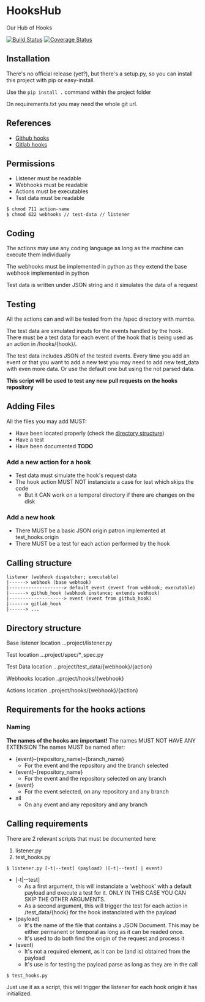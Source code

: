 # HooksHub
Our Hub of Hooks

[![Build Status](https://travis-ci.org/gisce/hookshub.svg?branch=master)](https://travis-ci.org/gisce/hookshub)
[![Coverage Status](https://coveralls.io/repos/github/gisce/hookshub/badge.svg?branch=master)](https://coveralls.io/github/gisce/hookshub?branch=master)

## Installation

There's no official release (yet?), but there's a setup.py, so you can install this project with pip or easy-install.

Use the `pip install .` command within the project folder

On requirements.txt you may need the whole git url.

## References

* [Github hooks](https://developer.github.com/v3/activity/events/types/)
* [Gitlab hooks](https://gitlab.com/gitlab-org/gitlab-ce/blob/master/doc/web_hooks/web_hooks.md)

## Permissions
* Listener must be readable
* Webhooks must be readable
* Actions must be executables
* Test data must be readable
```
$ chmod 711 action-name
$ chmod 622 webhooks // test-data // listener
```
## Coding
The actions may use any coding language as long as the machine can
execute them individually

The webhooks must be implemented in python as they extend the base webhook
implemented in python

Test data is written under JSON string and it simulates the data of a request

## Testing

All the actions can and will be tested from the /spec directory with mamba.

The test data are simulated inputs for the events handled by the hook. There
must be a test data for each event of the hook that is being used as an action
in /hooks/{hook}/.

The test data includes JSON of the tested events. Every time you add an event or
that you want to add a new test you may need to add new test_data with even
more data. Or use the default one but using the not parsed data.

**This script will be used to test any new pull requests on the hooks repository**

## Adding Files

All the files you may add MUST:

- Have been located properly (check the [directory structure](#directory-structure))
- Have a test
- Have been documented **TODO**

### Add a new action for a hook

* Test data must simulate the hook's request data
* The hook action MUST NOT instanciate a case for test which skips the code
  * But it CAN work on a temporal directory if there are changes on the disk

### Add a new hook

* There MUST be a basic JSON origin patron implemented at test_hooks.origin
* There MUST be a test for each action performed by the hook

## Calling structure

```
listener (webhook dispatcher; executable)
|------> webhook (base webhook)
|--------------------> default_event (event from webhook; executable)
|------> github_hook (webhook instance; extends webhook)
|--------------------> event (event from github_hook)
|------> gitlab_hook
|------> ...
```

## Directory structure

Base listener location
...project/listener.py

Test location
...project/spec/*_spec.py

Test Data location
...project/test_data/{webhook}/{action}

Webhooks location
..project/hooks/{webhook}

Actions location
..project/hooks/{webhook}/{action}

## Requirements for the hooks actions

### Naming
**The names of the hooks are important!**
The names MUST NOT HAVE ANY EXTENSION
The names MUST be named after:
* {event}-{repository_name}-{branch_name}
  * For the event and the repository and the branch selected
* {event}-{repository_name}
  * For the event and the repository selected on any branch
* {event}
  * For the event selected, on any repository and any branch
* all
  * On any event and any repository and any branch

## Calling requirements

There are 2 relevant scripts that must be documented here:

1. listener.py
2. test_hooks.py

```
$ listener.py [-t|--test] (payload) ([-t|--test] | event)
```
* [-t|--test]
  - As a first argument, this will instanciate a 'webhook' with a default
    payload and execute a test for it. ONLY IN THIS CASE YOU CAN SKIP THE
    OTHER ARGUMENTS.
  - As a second argument, this will trigger the test for each action in
    /test_data/{hook} for the hook instanciated with the payload
* (payload)
  - It's the name of the file that contains a JSON Document. This may be either
    permanent or temporal as long as it can be readed once.
  - It's used to do both find the origin of the request and process it
* (event)
  - It's not a required element, as it can be (and is) obtained from the payload
  - It's use is for testing the payload parse as long as they are in the call

```
$ test_hooks.py
```

Just use it as a script, this will trigger the listener for each hook origin it
has initialized.
